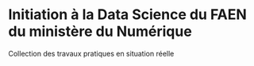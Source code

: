 # Initiation à la Data Science du FAEN du ministère du Numérique

Collection des travaux pratiques en situation réelle
